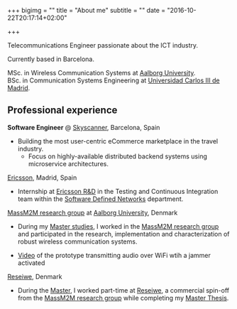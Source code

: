 +++
bigimg = ""
title = "About me"
subtitle = ""
date = "2016-10-22T20:17:14+02:00"

+++

<p class="about-text">
<span class="fa fa-wifi about-icon"></span>
Telecommunications Engineer passionate about the ICT industry.
</p>

<p class="about-text">
<span class="fa fa-globe about-icon"></span>
Currently based in Barcelona.</p>

<p class="about-text">
<span class="fa fa-graduation-cap about-icon"></span>
MSc. in Wireless Communication Systems at <a href="https://aau.dk">Aalborg University</a>. <br>
BSc. in Communication Systems Engineering at <a href="https://uc3m.es">Universidad Carlos III de Madrid</a>.
</p>

Professional experience
--------------------------------

**Software Engineer** @ [Skyscanner](https://www.skyscanner.net), Barcelona, Spain

 * Building the most user-centric eCommerce marketplace in the travel industry.
	- Focus on highly-available distributed backend systems using microservice architectures.

[Ericsson](https://www.ericsson.com/en), Madrid, Spain

 * Internship at [Ericsson R&D](https://www.ericsson.com/en) in the Testing and Continuous Integration team within the [Software Defined Networks](https://www.ericsson.com/en/networks/topics/sdn) department.

[MassM2M research group](http://massm2m.es.aau.dk/) at [Aalborg University](http://www.en.aau.dk/), Denmark

* During my [Master studies](http://www.en.aau.dk/education/master/wireless-communication-systems), I worked in the [MassM2M research group](http://massm2m.es.aau.dk/) and participated in the research, implementation and characterization of robust wireless communication systems.<br> 
 - [Video](https://vimeo.com/66733915) of the prototype transmitting audio over WiFi wtih a jammer activated<br>

[Reseiwe](http://reseiwe.com/), Denmark

* During the [Master](http://www.en.aau.dk/education/master/wireless-communication-systems), I worked part-time at [Reseiwe](http://reseiwe.com/), a commercial spin-off from the [MassM2M research group](http://massm2m.es.aau.dk/) while completing my [Master Thesis](http://projekter.aau.dk/projekter/files/198541091/main_report_4_june.pdf).

